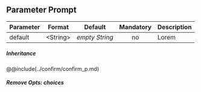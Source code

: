 ## Parameter Prompt

|	Parameter			|			Format			|	Default					|	Mandatory	|	Description				| 
|		---				|			---				|	:---:					|	:---:		|		---					|
|	default	|	<dt>&lt;String&gt;	|	*empty String*	|	no	|	Lorem	|


##### Inheritance
@@include(../confirm/confirm_p.md)

##### Remove Opts: choices